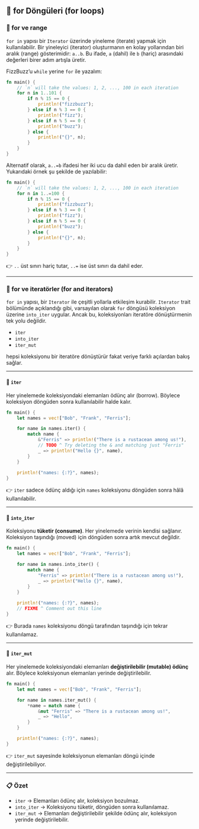 ## 🔂 for Döngüleri (for loops)

### 🔢 for ve range

`for in` yapısı bir `Iterator` üzerinde yineleme (iterate) yapmak için kullanılabilir. Bir yineleyici (iterator) oluşturmanın en kolay yollarından biri aralık (range) gösterimidir: `a..b`.
Bu ifade, `a` (dahil) ile `b` (hariç) arasındaki değerleri birer adım artışla üretir.

FizzBuzz’u `while` yerine `for` ile yazalım:

```rust
fn main() {
    // `n` will take the values: 1, 2, ..., 100 in each iteration
    for n in 1..101 {
        if n % 15 == 0 {
            println!("fizzbuzz");
        } else if n % 3 == 0 {
            println!("fizz");
        } else if n % 5 == 0 {
            println!("buzz");
        } else {
            println!("{}", n);
        }
    }
}
```

Alternatif olarak, `a..=b` ifadesi her iki ucu da dahil eden bir aralık üretir. Yukarıdaki örnek şu şekilde de yazılabilir:

```rust
fn main() {
    // `n` will take the values: 1, 2, ..., 100 in each iteration
    for n in 1..=100 {
        if n % 15 == 0 {
            println!("fizzbuzz");
        } else if n % 3 == 0 {
            println!("fizz");
        } else if n % 5 == 0 {
            println!("buzz");
        } else {
            println!("{}", n);
        }
    }
}
```

👉 `..` üst sınırı hariç tutar, `..=` ise üst sınırı da dahil eder.

---

### 🔗 for ve iteratörler (for and iterators)

`for in` yapısı, bir `Iterator` ile çeşitli yollarla etkileşim kurabilir. `Iterator` trait bölümünde açıklandığı gibi, varsayılan olarak `for` döngüsü koleksiyon üzerine `into_iter` uygular. Ancak bu, koleksiyonları iteratöre dönüştürmenin tek yolu değildir.

* `iter`
* `into_iter`
* `iter_mut`

hepsi koleksiyonu bir iteratöre dönüştürür fakat veriye farklı açılardan bakış sağlar.

---

#### 📌 `iter`

Her yinelemede koleksiyondaki elemanları ödünç alır (borrow). Böylece koleksiyon döngüden sonra kullanılabilir halde kalır.

```rust
fn main() {
    let names = vec!["Bob", "Frank", "Ferris"];

    for name in names.iter() {
        match name {
            &"Ferris" => println!("There is a rustacean among us!"),
            // TODO ^ Try deleting the & and matching just "Ferris"
            _ => println!("Hello {}", name),
        }
    }
    
    println!("names: {:?}", names);
}
```

👉 `iter` sadece ödünç aldığı için `names` koleksiyonu döngüden sonra hâlâ kullanılabilir.

---

#### 📌 `into_iter`

Koleksiyonu **tüketir (consume)**. Her yinelemede verinin kendisi sağlanır. Koleksiyon taşındığı (moved) için döngüden sonra artık mevcut değildir.

```rust
fn main() {
    let names = vec!["Bob", "Frank", "Ferris"];

    for name in names.into_iter() {
        match name {
            "Ferris" => println!("There is a rustacean among us!"),
            _ => println!("Hello {}", name),
        }
    }
    
    println!("names: {:?}", names);
    // FIXME ^ Comment out this line
}
```

👉 Burada `names` koleksiyonu döngü tarafından taşındığı için tekrar kullanılamaz.

---

#### 📌 `iter_mut`

Her yinelemede koleksiyondaki elemanları **değiştirilebilir (mutable) ödünç** alır. Böylece koleksiyonun elemanları yerinde değiştirilebilir.

```rust
fn main() {
    let mut names = vec!["Bob", "Frank", "Ferris"];

    for name in names.iter_mut() {
        *name = match name {
            &mut "Ferris" => "There is a rustacean among us!",
            _ => "Hello",
        }
    }

    println!("names: {:?}", names);
}
```

👉 `iter_mut` sayesinde koleksiyonun elemanları döngü içinde değiştirilebiliyor.

---

### 📋 Özet

* `iter` → Elemanları ödünç alır, koleksiyon bozulmaz.
* `into_iter` → Koleksiyonu tüketir, döngüden sonra kullanılamaz.
* `iter_mut` → Elemanları değiştirilebilir şekilde ödünç alır, koleksiyon yerinde değiştirilebilir.
